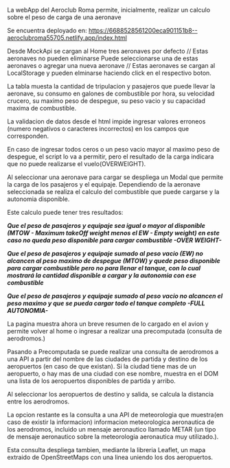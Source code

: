 La webApp del Aeroclub Roma permite, inicialmente, realizar un calculo sobre el peso de carga de una aeronave

Se encuentra deployado en: https://6688528561200eca901151b8--aeroclubroma55705.netlify.app/index.html

Desde MockApi se cargan al Home tres aeronaves por defecto // Estas aeronaves no pueden eliminarse
Puede seleccionarse una de estas aeronaves o agregar una nueva aeronave // Estas aeronaves se cargan al LocalStorage y pueden elminarse haciendo click en el respectivo boton. 

La tabla muesta la cantidad de tripulacion y pasajeros que puede llevar la aeronave, su consumo en galones de combustible por hora, su velocidad crucero, su maximo peso de despegue, su peso vacio y su capacidad maxima de combustible.

La validacion de datos desde el html impide ingresar valores erroneos (numero negativos o caracteres incorrectos) en los campos
que corresponden. 

En caso de ingresar todos ceros o un peso vacio mayor al maximo peso de despegue, el script lo va a permitir, pero el resultado de la carga indicara que no puede realizarse el vuelo(OVERWEIGHT).

Al seleccionar una aeronave para cargar se despliega un Modal que permite la carga de los pasajeros y el equipaje.
Dependiendo de la aeronave seleccionada se realiza el calculo del combustible que puede cargarse y la autonomia disponible.

  Este calculo puede tener tres resultados: 
  
  ***Que el peso de pasajeros y equipaje sea igual o mayor al disponible (MTOW - Maximum takeOff weight menos el EW - Empty weight) en este caso no queda peso disponible para 
  cargar combustible -OVER WEIGHT-***
  
  ***Que el peso de pasajeros y equipaje sumado al peso vacio (EW) no alcancen al peso maximo de despegue (MTOW) y quede peso disponible para cargar combustible pero no para 
  llenar el tanque, con lo cual mostrará la cantidad disponible a cargar y la autonomia con ese combustible***
  
  ***Que el peso de pasajeros y equipaje sumado al peso vacio no alcancen el peso maximo y que se pueda cargar todo el tanque completo -FULL AUTONOMIA-***
  
La pagina muestra ahora un breve resumen de lo cargado en el avion y permite volver al home o ingresar a realizar una precomputada (consulta de aerodromos.)

Pasando a Precomputada se puede realizar una consulta de aerodromos a una API a partir del nombre de las ciudades de partida y destino de los aeropuertos (en caso de que existan). Si la ciudad tiene mas de un aeropuerto, o hay mas de una ciudad con ese nombre, muestra en el DOM una lista de los aeropuertos disponibles de partida y arribo.

Al seleccionar los aeropuertos de destino y salida, se calcula la distancia entre los aerodromos.

La opcion restante es la consulta a una API de meteorologia que muestra(en caso de existir la informacion) informacion meteorologica aeronautica de los aerodromos, incluido un mensaje aeronautico llamado METAR (un tipo de mensaje aeronautico sobre la meteorologia aeronautica muy utilizado.).

Esta consulta despliega tambien, mediante la libreria Leaflet, un mapa extraido de OpenStreetMaps con una linea uniendo los dos aeropuertos.
   
